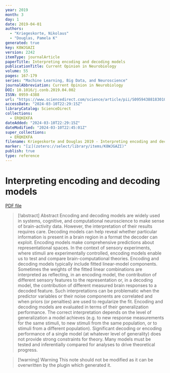 ```yaml
---
year: 2019
month: 3
day: 1
date: 2019-04-01
authors:
  - "Kriegeskorte, Nikolaus"
  - "Douglas, Pamela K"
generated: true
key: K8WJGAZI
version: 2242
itemType: journalArticle
paperTitle: Interpreting encoding and decoding models
publicationTitle: Current Opinion in Neurobiology
volume: 55
pages: 167-179
series: "Machine Learning, Big Data, and Neuroscience"
journalAbbreviation: Current Opinion in Neurobiology
DOI: 10.1016/j.conb.2019.04.002
ISSN: 0959-4388
url: "https://www.sciencedirect.com/science/article/pii/S0959438818301004"
accessDate: "2024-03-10T22:29:15Z"
libraryCatalog: ScienceDirect
collections:
  - ERQKEKFA
dateAdded: "2024-03-10T22:29:15Z"
dateModified: "2024-03-10T22:45:01Z"
super_collections:
  - ERQKEKFA
filename: Kriegeskorte and Douglas 2019 - Interpreting encoding and decoding models.pdf
marker: "[🇿](zotero://select/library/items/K8WJGAZI)"
publish: true
type: reference
---
```

# Interpreting encoding and decoding models

[PDF file](/Papers/PDFs/Kriegeskorte%20and%20Douglas%202019%20-%20Interpreting%20encoding%20and%20decoding%20models.pdf)

> [!abstract] Abstract
> Encoding and decoding models are widely used in systems, cognitive, and computational neuroscience to make sense of brain-activity data. However, the interpretation of their results requires care. Decoding models can help reveal whether particular information is present in a brain region in a format the decoder can exploit. Encoding models make comprehensive predictions about representational spaces. In the context of sensory experiments, where stimuli are experimentally controlled, encoding models enable us to test and compare brain-computational theories. Encoding and decoding models typically include fitted linear-model components. Sometimes the weights of the fitted linear combinations are interpreted as reflecting, in an encoding model, the contribution of different sensory features to the representation or, in a decoding model, the contribution of different measured brain responses to a decoded feature. Such interpretations can be problematic when the predictor variables or their noise components are correlated and when priors (or penalties) are used to regularize the fit. Encoding and decoding models are evaluated in terms of their generalization performance. The correct interpretation depends on the level of generalization a model achieves (e.g. to new response measurements for the same stimuli, to new stimuli from the same population, or to stimuli from a different population). Significant decoding or encoding performance of a single model (at whatever level of generality) does not provide strong constraints for theory. Many models must be tested and inferentially compared for analyses to drive theoretical progress.

>[!warning] Warning
> This note should not be modified as it can be overwritten by the plugin which generated it.

